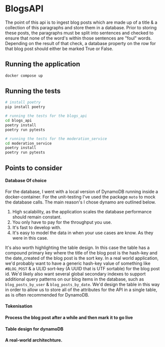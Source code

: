 
# BlogsAPI

The point of this api is to ingest blog posts which are made up of a title & a collection of this paragraphs and store them in a database. Prior to storing these posts, the paragraphs must be split into sentences and checked to ensure that none of the word's within those sentences are "foul" words. Depending on the result of that check, a database property on the row for that blog post should either be marked True or False.

## Running the application
```bash
docker compose up
```

## Running the tests
```bash
# install poetry
pip install poetry

# running the tests for the blogs_api
cd blogs_api
poetry install
poetry run pytests

# running the tests for the moderation_service
cd moderation_service
poetry install
poetry run pytests
```

## Points to consider
#### Database Of choice
For the database, I went with a local version of DynamoDB running inside a docker-container. For the unit-testing I've used the package `moto` to mock the database calls. The main reason's I chose dynamo are outlined below.
1. High scalability, as the application scales the database performance should remain constant.
1. You only have to pay for the throughput you use.
1. It's fast to develop with.
1. It's easy to model the data in when your use cases are know. As they were in this case.

It's also worth highlighting the table design. In this case the table has a compound primary key where the title of the blog post is the hash-key and the date_created of the blog post is the sort key. In a real world application, we'd probably want to have a generic hash-key value of something like `#BLOG_POST` & a ULID sort-key (A UUID that is UTF sortable) for the blog post id. We'd likely also want several global secondary indexes to support additional query patterns on our blog items in the database, such as `blog_posts_by_user` & `blog_posts_by_date`. We'd design the table in this way in order to allow us to store all of the attributes for the API in a single table, as is often recommended for DynamoDB.

#### Tokenisation
#### Process the blog post after a while and then mark it to go live
#### Table design for dynamoDB
#### A real-world architechture.

